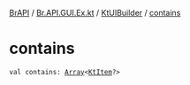 [BrAPI](../../index.md) / [Br.API.GUI.Ex.kt](../index.md) / [KtUIBuilder](index.md) / [contains](./contains.md)

# contains

`val contains: `[`Array`](https://kotlinlang.org/api/latest/jvm/stdlib/kotlin/-array/index.html)`<`[`KtItem`](../-kt-item/index.md)`?>`